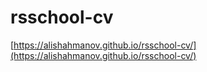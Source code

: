 # rsschool-cv
[https://alishahmanov.github.io/rsschool-cv/](https://alishahmanov.github.io/rsschool-cv/)
